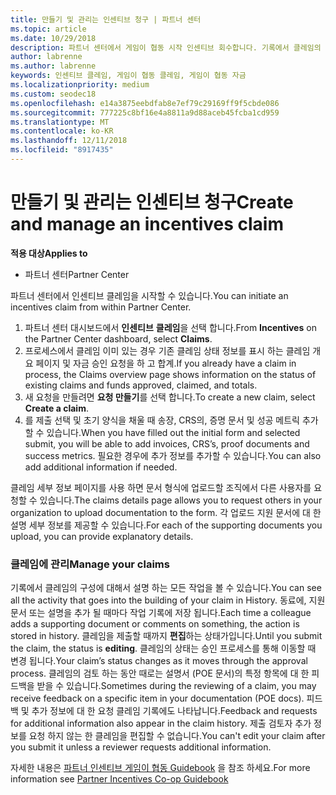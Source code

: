 ```yaml
---
title: 만들기 및 관리는 인센티브 청구 | 파트너 센터
ms.topic: article
ms.date: 10/29/2018
description: 파트너 센터에서 게임이 협동 시작 인센티브 회수합니다. 기록에서 클레임의 구성에 대해서 설명 하는 모든 작업을 볼 수 있습니다.
author: labrenne
ms.author: labrenne
keywords: 인센티브 클레임, 게임이 협동 클레임, 게임이 협동 자금
ms.localizationpriority: medium
ms.custom: seodec18
ms.openlocfilehash: e14a3875eebdfab8e7ef79c29169ff9f5cbde086
ms.sourcegitcommit: 777225c8bf16e4a8811a9d88aceb45fcba1cd959
ms.translationtype: MT
ms.contentlocale: ko-KR
ms.lasthandoff: 12/11/2018
ms.locfileid: "8917435"
---
```

# <a name="create-and-manage-an-incentives-claim"></a><span data-ttu-id="1f772-105">만들기 및 관리는 인센티브 청구</span><span class="sxs-lookup"><span data-stu-id="1f772-105">Create and manage an incentives claim</span></span>

**<span data-ttu-id="1f772-106">적용 대상</span><span class="sxs-lookup"><span data-stu-id="1f772-106">Applies to</span></span>**
- <span data-ttu-id="1f772-107">파트너 센터</span><span class="sxs-lookup"><span data-stu-id="1f772-107">Partner Center</span></span>

<span data-ttu-id="1f772-108">파트너 센터에서 인센티브 클레임을 시작할 수 있습니다.</span><span class="sxs-lookup"><span data-stu-id="1f772-108">You can initiate an incentives claim from within Partner Center.</span></span> 

1. <span data-ttu-id="1f772-109">파트너 센터 대시보드에서 **인센티브** **클레임**을 선택 합니다.</span><span class="sxs-lookup"><span data-stu-id="1f772-109">From **Incentives** on the Partner Center dashboard, select **Claims**.</span></span>
2.  <span data-ttu-id="1f772-110">프로세스에서 클레임 이미 있는 경우 기존 클레임 상태 정보를 표시 하는 클레임 개요 페이지 및 자금 승인 요청을 하 고 합계.</span><span class="sxs-lookup"><span data-stu-id="1f772-110">If you already have a claim in process, the Claims overview page shows information on the status of existing claims and funds approved, claimed, and totals.</span></span>
3.  <span data-ttu-id="1f772-111">새 요청을 만들려면 **요청 만들기**를 선택 합니다.</span><span class="sxs-lookup"><span data-stu-id="1f772-111">To create a new claim, select **Create a claim**.</span></span>
4.  <span data-ttu-id="1f772-112">를 제출 선택 및 초기 양식을 채울 때 송장, CRS의, 증명 문서 및 성공 메트릭 추가할 수 있습니다.</span><span class="sxs-lookup"><span data-stu-id="1f772-112">When you have filled out the initial form and selected submit, you will be able to add invoices, CRS’s, proof documents and success metrics.</span></span> <span data-ttu-id="1f772-113">필요한 경우에 추가 정보를 추가할 수 있습니다.</span><span class="sxs-lookup"><span data-stu-id="1f772-113">You can also add additional information if needed.</span></span>

<span data-ttu-id="1f772-114">클레임 세부 정보 페이지를 사용 하면 문서 형식에 업로드할 조직에서 다른 사용자를 요청할 수 있습니다.</span><span class="sxs-lookup"><span data-stu-id="1f772-114">The claims details page allows you to request others in your organization to upload documentation to the form.</span></span> <span data-ttu-id="1f772-115">각 업로드 지원 문서에 대 한 설명 세부 정보를 제공할 수 있습니다.</span><span class="sxs-lookup"><span data-stu-id="1f772-115">For each of the supporting documents you upload, you can provide explanatory details.</span></span> 

### <a name="manage-your-claims"></a><span data-ttu-id="1f772-116">클레임에 관리</span><span class="sxs-lookup"><span data-stu-id="1f772-116">Manage your claims</span></span>

<span data-ttu-id="1f772-117">기록에서 클레임의 구성에 대해서 설명 하는 모든 작업을 볼 수 있습니다.</span><span class="sxs-lookup"><span data-stu-id="1f772-117">You can see all the activity that goes into the building of your claim in History.</span></span> <span data-ttu-id="1f772-118">동료에, 지원 문서 또는 설명을 추가 될 때마다 작업 기록에 저장 됩니다.</span><span class="sxs-lookup"><span data-stu-id="1f772-118">Each time a colleague adds a supporting document or comments on something, the action is stored in history.</span></span> <span data-ttu-id="1f772-119">클레임을 제출할 때까지 **편집**하는 상태가입니다.</span><span class="sxs-lookup"><span data-stu-id="1f772-119">Until you submit the claim, the status is **editing**.</span></span> <span data-ttu-id="1f772-120">클레임의 상태는 승인 프로세스를 통해 이동할 때 변경 됩니다.</span><span class="sxs-lookup"><span data-stu-id="1f772-120">Your claim’s status changes as it moves through the approval process.</span></span> <span data-ttu-id="1f772-121">클레임의 검토 하는 동안 때로는 설명서 (POE 문서)의 특정 항목에 대 한 피드백을 받을 수 있습니다.</span><span class="sxs-lookup"><span data-stu-id="1f772-121">Sometimes during the reviewing of a claim, you may receive feedback on a specific item in your documentation (POE docs).</span></span> <span data-ttu-id="1f772-122">피드백 및 추가 정보에 대 한 요청 클레임 기록에도 나타납니다.</span><span class="sxs-lookup"><span data-stu-id="1f772-122">Feedback and requests for additional information also appear in the claim history.</span></span> <span data-ttu-id="1f772-123">제출 검토자 추가 정보를 요청 하지 않는 한 클레임을 편집할 수 없습니다.</span><span class="sxs-lookup"><span data-stu-id="1f772-123">You can't edit your claim after you submit it unless a reviewer requests additional information.</span></span>

<span data-ttu-id="1f772-124">자세한 내용은 [파트너 인센티브 게임이 협동 Guidebook](https://assets.microsoft.com/coop-guidebook.pdf) 을 참조 하세요.</span><span class="sxs-lookup"><span data-stu-id="1f772-124">For more information see [Partner Incentives Co-op Guidebook](https://assets.microsoft.com/coop-guidebook.pdf)</span></span>

